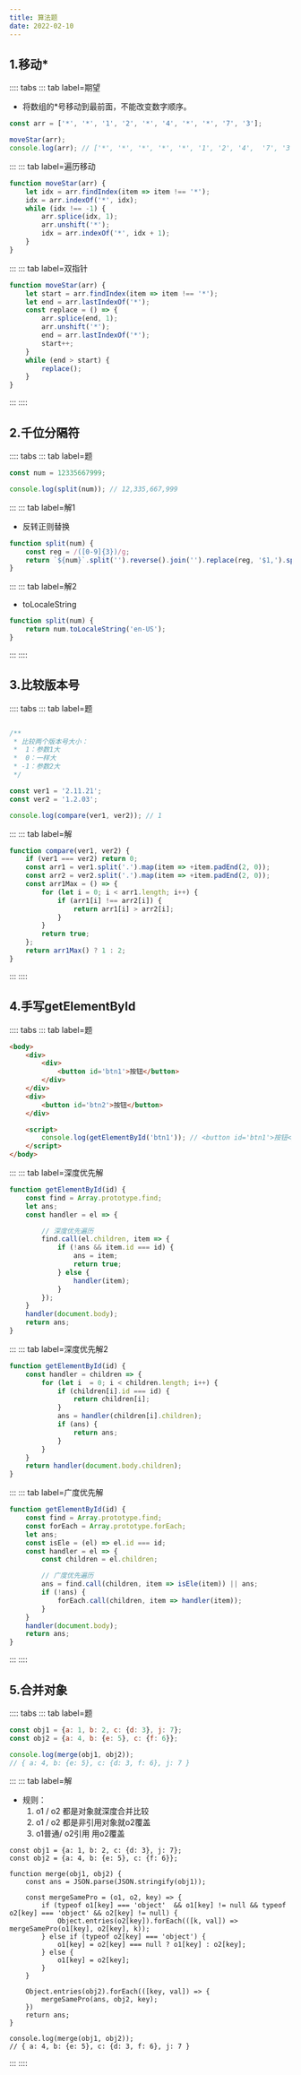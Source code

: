 ```yaml
---
title: 算法题
date: 2022-02-10
---
```

## 1.移动*
:::: tabs
::: tab label=期望
* 将数组的*号移动到最前面，不能改变数字顺序。
```js
const arr = ['*', '*', '1', '2', '*', '4', '*', '*', '7', '3'];

moveStar(arr);
console.log(arr); // ['*', '*', '*', '*', '*', '1', '2', '4',  '7', '3']
```
:::
::: tab label=遍历移动
```js
function moveStar(arr) {
    let idx = arr.findIndex(item => item !== '*');
    idx = arr.indexOf('*', idx);
    while (idx !== -1) {
        arr.splice(idx, 1);
        arr.unshift('*');
        idx = arr.indexOf('*', idx + 1);
    }
}
```
:::
::: tab label=双指针
```js
function moveStar(arr) {
    let start = arr.findIndex(item => item !== '*');
    let end = arr.lastIndexOf('*');
    const replace = () => {
        arr.splice(end, 1);
        arr.unshift('*');
        end = arr.lastIndexOf('*');
        start++;
    }
    while (end > start) {
        replace();
    }
}
```
:::
::::

## 2.千位分隔符
:::: tabs
::: tab label=题
```js
const num = 12335667999;

console.log(split(num)); // 12,335,667,999
```
:::
::: tab label=解1
* 反转正则替换
```js
function split(num) {
    const reg = /([0-9]{3})/g;
    return `${num}`.split('').reverse().join('').replace(reg, '$1,').split('').reverse().join('');
}
```
:::
::: tab label=解2
* toLocaleString
```js
function split(num) {
    return num.toLocaleString('en-US');
}
```
:::
::::

## 3.比较版本号
:::: tabs
::: tab label=题
```js

/**
 * 比较两个版本号大小：
 *  1：参数1大
 *  0：一样大
 * -1：参数2大
 */

const ver1 = '2.11.21';
const ver2 = '1.2.03';

console.log(compare(ver1, ver2)); // 1
```
:::
::: tab label=解
```js
function compare(ver1, ver2) {
    if (ver1 === ver2) return 0;
    const arr1 = ver1.split('.').map(item => +item.padEnd(2, 0));
    const arr2 = ver2.split('.').map(item => +item.padEnd(2, 0));
    const arr1Max = () => {
        for (let i = 0; i < arr1.length; i++) {
            if (arr1[i] !== arr2[i]) {
                return arr1[i] > arr2[i];
            }
        }
        return true;
    };
    return arr1Max() ? 1 : 2;
}
```
:::
::::
## 4.手写getElementById
:::: tabs
::: tab label=题
```html
<body>
    <div>
        <div>
            <button id='btn1'>按钮</button>
        </div>
    </div>
    <div>
        <button id='btn2'>按钮</button>
    </div>

    <script>
        console.log(getElementById('btn1')); // <button id='btn1'>按钮</button>
    </script>
</body>
```
:::
::: tab label=深度优先解
```js
function getElementById(id) {
    const find = Array.prototype.find;
    let ans;
    const handler = el => {

        // 深度优先遍历
        find.call(el.children, item => {
            if (!ans && item.id === id) {
                ans = item;
                return true;
            } else {
                handler(item);
            }
        });
    }
    handler(document.body);
    return ans;
}
```
:::
::: tab label=深度优先解2
```js
function getElementById(id) {
    const handler = children => {
        for (let i  = 0; i < children.length; i++) {
            if (children[i].id === id) {
                return children[i];
            }
            ans = handler(children[i].children);
            if (ans) {
                return ans;
            }
        }
    }
    return handler(document.body.children);
}
```
:::
::: tab label=广度优先解
```js
function getElementById(id) {
    const find = Array.prototype.find;
    const forEach = Array.prototype.forEach;
    let ans;
    const isEle = (el) => el.id === id;
    const handler = el => {
        const children = el.children;

        // 广度优先遍历
        ans = find.call(children, item => isEle(item)) || ans;
        if (!ans) {
            forEach.call(children, item => handler(item));
        }
    }
    handler(document.body);
    return ans;
}
```
:::
::::
## 5.合并对象
:::: tabs
::: tab label=题
```js
const obj1 = {a: 1, b: 2, c: {d: 3}, j: 7};
const obj2 = {a: 4, b: {e: 5}, c: {f: 6}};

console.log(merge(obj1, obj2));
// { a: 4, b: {e: 5}, c: {d: 3, f: 6}, j: 7 }
```
:::
::: tab label=解
* 规则：
    1. o1 / o2 都是对象就深度合并比较
    2. o1 / o2 都是非引用对象就o2覆盖
    3. o1普通/ o2引用 用o2覆盖
```js{7-15}
const obj1 = {a: 1, b: 2, c: {d: 3}, j: 7};
const obj2 = {a: 4, b: {e: 5}, c: {f: 6}};

function merge(obj1, obj2) {
    const ans = JSON.parse(JSON.stringify(obj1));

    const mergeSamePro = (o1, o2, key) => {
        if (typeof o1[key] === 'object'  && o1[key] != null && typeof o2[key] === 'object' && o2[key] != null) {
            Object.entries(o2[key]).forEach(([k, val]) => mergeSamePro(o1[key], o2[key], k));
        } else if (typeof o2[key] === 'object') {
            o1[key] = o2[key] === null ? o1[key] : o2[key];
        } else {
            o1[key] = o2[key];
        }
    }

    Object.entries(obj2).forEach(([key, val]) => {
        mergeSamePro(ans, obj2, key);
    })
    return ans;
}

console.log(merge(obj1, obj2));
// { a: 4, b: {e: 5}, c: {d: 3, f: 6}, j: 7 }
```
:::
::::